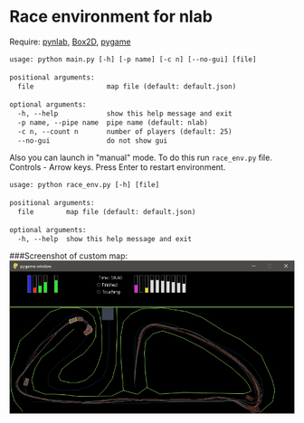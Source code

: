 # Race environment for nlab

Require: [pynlab](https://github.com/Apostol3/pynlab),
[Box2D](https://github.com/pybox2d/pybox2d),
[pygame](http://www.pygame.org/download.shtml)

````
usage: python main.py [-h] [-p name] [-c n] [--no-gui] [file]

positional arguments:
  file                  map file (default: default.json)

optional arguments:
  -h, --help            show this help message and exit
  -p name, --pipe name  pipe name (default: nlab)
  -c n, --count n       number of players (default: 25)
  --no-gui              do not show gui

````

Also you can launch in "manual" mode. To do this run `race_env.py` file.
Controls - Arrow keys. Press Enter to restart environment.

````
usage: python race_env.py [-h] [file]

positional arguments:
  file        map file (default: default.json)

optional arguments:
  -h, --help  show this help message and exit
````

###Screenshot of custom map:
![screenshot](./screenshot.png)